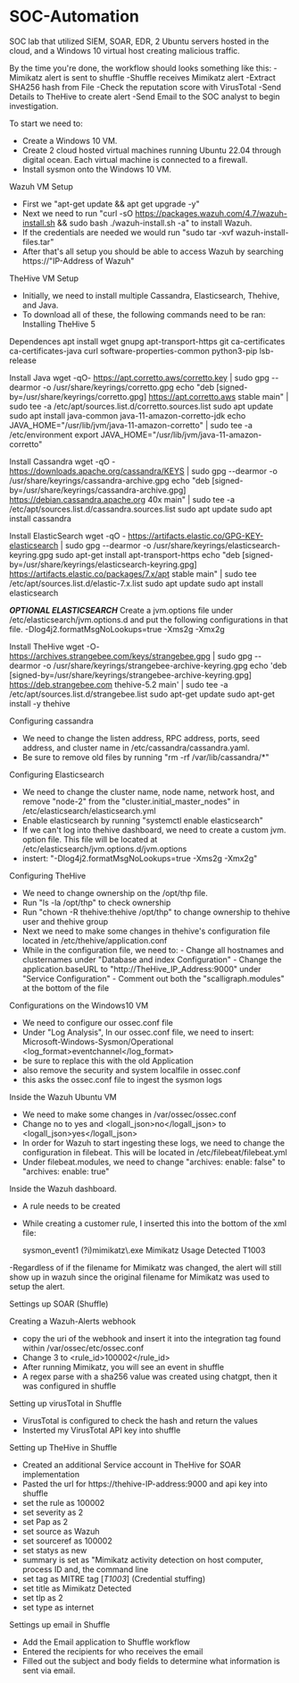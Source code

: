 # SOC-Automation
SOC lab that utilized SIEM, SOAR, EDR, 2 Ubuntu servers hosted in the cloud, and a Windows 10 virtual host creating malicious traffic.

By the time you're done, the workflow should looks something like this:
-Mimikatz alert is sent to shuffle 
-Shuffle receives Mimikatz alert
-Extract SHA256 hash from File
-Check the reputation score with VirusTotal 
-Send Details to TheHive to create alert 
-Send Email to the SOC analyst to begin investigation. 


To start we need to:
- Create a Windows 10 VM. 
- Create 2 cloud hosted virtual machines running Ubuntu 22.04 through digital ocean. Each virtual machine is connected to a firewall. 
- Install sysmon onto the Windows 10 VM.

Wazuh VM Setup
- First we "apt-get update && apt get upgrade -y"
- Next we need to run "curl -sO https://packages.wazuh.com/4.7/wazuh-install.sh && sudo bash ./wazuh-install.sh -a" to install Wazuh.
- If the credentials are needed we would run "sudo tar -xvf wazuh-install-files.tar"
- After that's all setup you should be able to access Wazuh by searching https://"IP-Address of Wazuh"

TheHive VM Setup 
- Initially, we need to install multiple Cassandra, Elasticsearch, Thehive, and Java. 
- To download all of these, the following commands need to be ran:
Installing TheHive 5

Dependences
apt install wget gnupg apt-transport-https git ca-certificates ca-certificates-java curl  software-properties-common python3-pip lsb-release

Install Java
wget -qO- https://apt.corretto.aws/corretto.key | sudo gpg --dearmor  -o /usr/share/keyrings/corretto.gpg
echo "deb [signed-by=/usr/share/keyrings/corretto.gpg] https://apt.corretto.aws stable main" |  sudo tee -a /etc/apt/sources.list.d/corretto.sources.list
sudo apt update
sudo apt install java-common java-11-amazon-corretto-jdk
echo JAVA_HOME="/usr/lib/jvm/java-11-amazon-corretto" | sudo tee -a /etc/environment 
export JAVA_HOME="/usr/lib/jvm/java-11-amazon-corretto"

Install Cassandra
wget -qO -  https://downloads.apache.org/cassandra/KEYS | sudo gpg --dearmor  -o /usr/share/keyrings/cassandra-archive.gpg
echo "deb [signed-by=/usr/share/keyrings/cassandra-archive.gpg] https://debian.cassandra.apache.org 40x main" |  sudo tee -a /etc/apt/sources.list.d/cassandra.sources.list
sudo apt update
sudo apt install cassandra

Install ElasticSearch
wget -qO - https://artifacts.elastic.co/GPG-KEY-elasticsearch |  sudo gpg --dearmor -o /usr/share/keyrings/elasticsearch-keyring.gpg
sudo apt-get install apt-transport-https
echo "deb [signed-by=/usr/share/keyrings/elasticsearch-keyring.gpg] https://artifacts.elastic.co/packages/7.x/apt stable main" |  sudo tee /etc/apt/sources.list.d/elastic-7.x.list
sudo apt update
sudo apt install elasticsearch

***OPTIONAL ELASTICSEARCH***
Create a jvm.options file under /etc/elasticsearch/jvm.options.d and put the following configurations in that file.
-Dlog4j2.formatMsgNoLookups=true
-Xms2g
-Xmx2g

Install TheHive
wget -O- https://archives.strangebee.com/keys/strangebee.gpg | sudo gpg --dearmor -o /usr/share/keyrings/strangebee-archive-keyring.gpg
echo 'deb [signed-by=/usr/share/keyrings/strangebee-archive-keyring.gpg] https://deb.strangebee.com thehive-5.2 main' | sudo tee -a /etc/apt/sources.list.d/strangebee.list
sudo apt-get update
sudo apt-get install -y thehive

Configuring cassandra 
- We need to change the listen address, RPC address, ports, seed address, and cluster name in /etc/cassandra/cassandra.yaml.
- Be sure to remove old files by running "rm -rf /var/lib/cassandra/*"

Configuring Elasticsearch
- We need to change the cluster name, node name, network host, and remove "node-2" from the "cluster.initial_master_nodes" in /etc/elasticsearch/elasticsearch.yml
- Enable elasticsearch by running "systemctl enable elasticsearch"
- If we can't log into thehive dashboard, we need to create a custom jvm. option file. This file will be located at /etc/elasticsearch/jvm.options.d/jvm.options
- instert:
              "-Dlog4j2.formatMsgNoLookups=true
              -Xms2g
              -Xmx2g" 

Configuring TheHive
- We need to change ownership on the /opt/thp file.
- Run "ls -la /opt/thp" to check ownership
- Run "chown -R thehive:thehive /opt/thp" to change ownership to thehive user and thehive group
- Next we need to make some changes in thehive's configuration file located in /etc/thehive/application.conf
- While in the configuration file, we need to: 
              - Change all hostnames and clusternames under "Database and index Configuration"
              - Change the application.baseURL to "http://TheHive_IP_Address:9000" under "Service Configuration"
              - Comment out both the "scalligraph.modules" at the bottom of the file

Configurations on the Windows10 VM 
- We need to configure our ossec.conf file
- Under "Log Analysis", In our ossec.conf file, we need to insert:
            <localfile>
    <location>Microsoft-Windows-Sysmon/Operational</location>
    <log_format>eventchannel</log_format>
  </localfile>
- be sure to replace this with the old <location>Application</location> <localfile>
- also remove the security and system localfile in ossec.conf
- this asks the ossec.conf file to ingest the sysmon logs

Inside the Wazuh Ubuntu VM
- We need to make some changes in /var/ossec/ossec.conf
- Change <logall>no</logall> to <logall>yes</logall> and <logall_json>no</logall_json> to <logall_json>yes</logall_json>
- In order for Wazuh to start ingesting these logs, we need to change the configuration in filebeat. This will be located in /etc/filebeat/filebeat.yml
- Under filebeat.modules, we need to change "archives: enable: false" to "archives: enable: true"

Inside the Wazuh dashboard. 
- A rule needs to be created
- While creating a customer rule, I inserted this into the bottom of the xml file:

  <rule id="100002" level="15">
    <if_group>sysmon_event1</if_group>
    <field name="win.eventdata.originalFileName" type="pcre2">(?i)mimikatz\.exe</field>
    <description>Mimikatz Usage Detected</description>
    <mitre>
      <id>T1003</id>
    </mitre>
  </rule>

</group>

-Regardless of if the filename for Mimikatz was changed, the alert will still show up in wazuh since the original filename for Mimikatz was used to setup the alert. 


Settings up SOAR (Shuffle)

Creating a Wazuh-Alerts webhook
- copy the uri of the webhook and insert it into the integration tag found within /var/ossec/etc/ossec.conf
- Change <level>3</level> to <rule_id>100002</rule_id>
- After running Mimikatz, you will see an event in shuffle 
- A regex parse with a sha256 value was created using chatgpt, then it was configured in shuffle

Setting up virusTotal in Shuffle 
- VirusTotal is configured to check the hash and return the values
- Insterted my VirusTotal API key into shuffle

Setting up TheHive in Shuffle 
- Created an additional Service account in TheHive for SOAR implementation
- Pasted the url for https://thehive-IP-address:9000 and api key into shuffle
- set the rule as 100002
- set severity as 2
- set Pap as 2
- set source as Wazuh
- set sourceref as 100002
- set statys as new
- summary is set as "Mimikatz activity detection on host computer, process ID and, the command line 
- set tag as MITRE tag [*T1003*] (Credential stuffing)
- set title as Mimikatz Detected
- set tlp as 2
- set type as internet

Settings up email in Shuffle 
- Add the Email application to Shuffle workflow
- Entered the recipients for who receives the email 
- Filled out the subject and body fields to determine what information is sent via email. 









